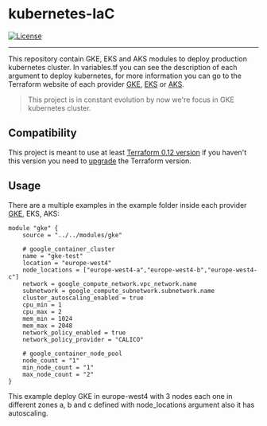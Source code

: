 # kubernetes-IaC

[![License](https://img.shields.io/badge/License-Apache%202.0-blue.svg)](https://opensource.org/licenses/Apache-2.0)

---

This repository contain GKE, EKS and AKS modules to deploy production kubernetes cluster. In variables.tf you can see the description of each argument to deploy kubernetes, for more information you can go to the Terraform website of each provider [GKE](https://www.terraform.io/docs/providers/google/r/container_cluster.html), [EKS](https://www.terraform.io/docs/providers/aws/r/eks_cluster.html) or [AKS](https://www.terraform.io/docs/providers/azurerm/r/kubernetes_cluster.html).

> This project is in constant evolution by now we're focus in GKE kubernetes cluster.

## Compatibility

This project is meant to use at least [Terraform  0.12 version](https://www.terraform.io/downloads.html) if you haven't this version you need to [upgrade](https://www.terraform.io/upgrade-guides/0-12.html) the Terraform version.

## Usage

There are a multiple examples in the example folder inside each provider [GKE](https://github.com/namku/kubernetes-IaC/tree/master/gcp/examples), EKS, AKS:

```
module "gke" {
    source = "../../modules/gke"

    # google_container_cluster
    name = "gke-test"
    location = "europe-west4"
    node_locations = ["europe-west4-a","europe-west4-b","europe-west4-c"]
    network = google_compute_network.vpc_network.name
    subnetwork = google_compute_subnetwork.subnetwork.name
    cluster_autoscaling_enabled = true
    cpu_min = 1
    cpu_max = 2
    mem_min = 1024
    mem_max = 2048
    network_policy_enabled = true
    network_policy_provider = "CALICO"

    # google_container_node_pool
    node_count = "1"
    min_node_count = "1"
    max_node_count = "2"
}
```
This example deploy GKE in europe-west4 with 3 nodes each one in different zones a, b and c defined with node_locations argument also it has autoscaling.